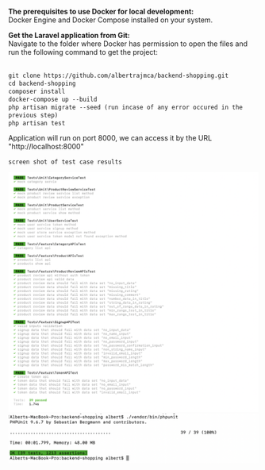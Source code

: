<p>
  <strong>The prerequisites to use Docker for local development:</strong><br>
  Docker Engine and Docker Compose installed on your system.
</p>
<p>
  <strong>Get the Laravel application from Git:</strong><br>
  Navigate to the folder where Docker has permission to open the files and run the following command to get the project:
</p>
<pre><code>
git clone https://github.com/albertrajmca/backend-shopping.git
cd backend-shopping
composer install
docker-compose up --build
php artisan migrate --seed (run incase of any error occured in the previous step)
php artisan test
</code></pre>
<p> Application will run on port 8000, we can access it by the URL "http://localhost:8000"</p>

```
screen shot of test case results
```

![alt text](./screenshots/unit_test.png)
![alt text](./screenshots/unit_test_2.png)